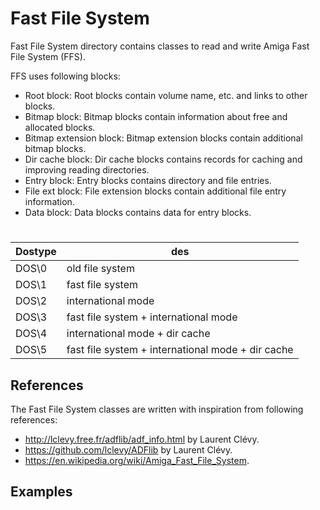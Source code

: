 # Fast File System

Fast File System directory contains classes to read and write Amiga Fast File System (FFS).

FFS uses following blocks:

- Root block: Root blocks contain volume name, etc. and links to other blocks.
- Bitmap block: Bitmap blocks contain information about free and allocated blocks.
- Bitmap extension block: Bitmap extension blocks contain additional bitmap blocks.
- Dir cache block: Dir cache blocks contains records for caching and improving reading directories.
- Entry block: Entry blocks contains directory and file entries.
- File ext block: File extension blocks contain additional file entry information.
- Data block: Data blocks contains data for entry blocks.

#
| Dostype | des |
|---------| --- |
| DOS\0   | old file system |
| DOS\1   | fast file system |
| DOS\2   | international mode |
| DOS\3   | fast file system + international mode |
| DOS\4   | international mode + dir cache |
| DOS\5   | fast file system + international mode + dir cache |

## References

The Fast File System classes are written with inspiration from following references:

- http://lclevy.free.fr/adflib/adf_info.html by Laurent Clévy.
- https://github.com/lclevy/ADFlib by Laurent Clévy.
- https://en.wikipedia.org/wiki/Amiga_Fast_File_System.

## Examples
